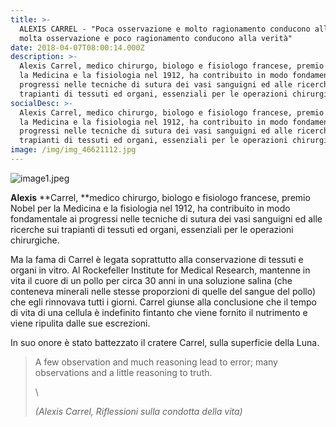 ```yaml
---
title: >-
  ALEXIS CARREL - "Poca osservazione e molto ragionamento conducono all'errore;
  molta osservazione e poco ragionamento conducono alla verità"
date: 2018-04-07T08:00:14.000Z
description: >-
  Alexis Carrel, medico chirurgo, biologo e fisiologo francese, premio Nobel per
  la Medicina e la fisiologia nel 1912, ha contribuito in modo fondamentale ai
  progressi nelle tecniche di sutura dei vasi sanguigni ed alle ricerche sui
  trapianti di tessuti ed organi, essenziali per le operazioni chirurgiche.
socialDesc: >-
  Alexis Carrel, medico chirurgo, biologo e fisiologo francese, premio Nobel per
  la Medicina e la fisiologia nel 1912, ha contribuito in modo fondamentale ai
  progressi nelle tecniche di sutura dei vasi sanguigni ed alle ricerche sui
  trapianti di tessuti ed organi, essenziali per le operazioni chirurgiche.
image: /img/img_46621112.jpg
---
```

![image1.jpeg](/img/img_46621112.jpg)

**Alexis** **Carrel, **medico chirurgo, biologo e fisiologo francese, premio Nobel per la Medicina e la fisiologia nel 1912, ha contribuito in modo fondamentale ai progressi nelle tecniche di sutura dei vasi sanguigni ed alle ricerche sui trapianti di tessuti ed organi, essenziali per le operazioni chirurgiche.

Ma la fama di Carrel è legata soprattutto alla conservazione di tessuti e organi in vitro. Al Rockefeller Institute for Medical Research, mantenne in vita il cuore di un pollo per circa 30 anni in una soluzione salina (che conteneva minerali nelle stesse proporzioni di quelle del sangue del pollo) che egli rinnovava tutti i giorni. Carrel giunse alla conclusione che il tempo di vita di una cellula è indefinito fintanto che viene fornito il nutrimento e viene ripulita dalle sue escrezioni.

In suo onore è stato battezzato il cratere Carrel, sulla superficie della Luna.

> A few observation and much reasoning lead to error; many observations and a little reasoning to truth. 
>
> \
>
>
> _(Alexis Carrel, Riflessioni sulla condotta della vita)_
